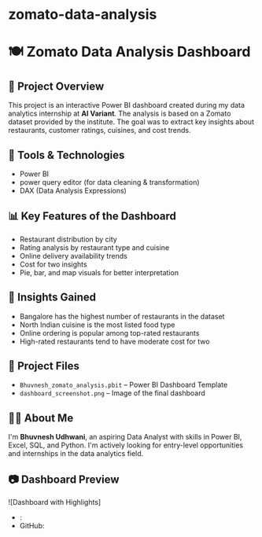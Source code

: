 # zomato-data-analysis
# 🍽️ Zomato Data Analysis Dashboard

## 📌 Project Overview
This project is an interactive Power BI dashboard created during my data analytics internship at **AI Variant**. The analysis is based on a Zomato dataset provided by the institute. The goal was to extract key insights about restaurants, customer ratings, cuisines, and cost trends.

## 🔧 Tools & Technologies
- Power BI
- power query editor (for data cleaning & transformation)
- DAX (Data Analysis Expressions)

## 📊 Key Features of the Dashboard
- Restaurant distribution by city
- Rating analysis by restaurant type and cuisine
- Online delivery availability trends
- Cost for two insights
- Pie, bar, and map visuals for better interpretation

## 🧠 Insights Gained
- Bangalore has the highest number of restaurants in the dataset
- North Indian cuisine is the most listed food type
- Online ordering is popular among top-rated restaurants
- High-rated restaurants tend to have moderate cost for two

## 📁 Project Files
- `Bhuvnesh_zomato_analysis.pbit` – Power BI Dashboard Template
- `dashboard_screenshot.png` – Image of the final dashboard

## 🧑‍💼 About Me
I'm **Bhuvnesh Udhwani**, an aspiring Data Analyst with skills in Power BI, Excel, SQL, and Python. I'm actively looking for entry-level opportunities and internships in the data analytics field.

## 📷 Dashboard Preview

![Dashboard with Highlights]

- : 
- GitHub: 
